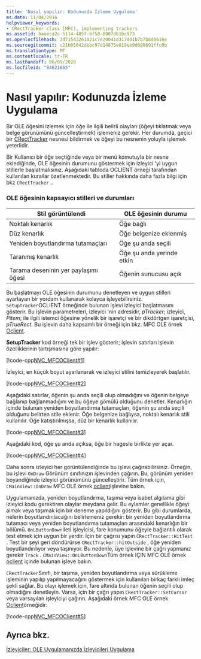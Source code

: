 ```yaml
---
title: 'Nasıl yapılır: Kodunuzda İzleme Uygulama'
ms.date: 11/04/2016
helpviewer_keywords:
- CRectTracker class [MFC], implementing trackers
ms.assetid: baaeca2c-5114-485f-bf58-8807db1bc973
ms.openlocfilehash: 3d71543261021c7e20041d317401b7b7b8d0616e
ms.sourcegitcommit: c21b05042debc97d14875e019ee9d698691ffc0b
ms.translationtype: MT
ms.contentlocale: tr-TR
ms.lasthandoff: 06/09/2020
ms.locfileid: "84621665"
---
```

# <a name="how-to-implement-tracking-in-your-code"></a>Nasıl yapılır: Kodunuzda İzleme Uygulama

Bir OLE öğesini izlemek için öğe ile ilgili belirli olayları (öğeyi tıklatmak veya belge görünümünü güncelleştirmek) işlemeniz gerekir. Her durumda, geçici bir [CRectTracker](reference/crecttracker-class.md) nesnesi bildirmek ve öğeyi bu nesnenin yoluyla işlemek yeterlidir.

Bir Kullanıcı bir öğe seçtiğinde veya bir menü komutuyla bir nesne eklediğinde, OLE öğesinin durumunu göstermek için izleyici 'yi uygun stillerle başlatmalısınız. Aşağıdaki tabloda OCLIENT örneği tarafından kullanılan kurallar özetlenmektedir. Bu stiller hakkında daha fazla bilgi için bkz `CRectTracker` ..

### <a name="container-styles-and-states-of-the-ole-item"></a>OLE öğesinin kapsayıcı stilleri ve durumları

|Stil görüntülendi|OLE öğesinin durumu|
|---------------------|-----------------------|
|Noktalı kenarlık|Öğe bağlı|
|Düz kenarlık|Öğe belgenize eklenmiş|
|Yeniden boyutlandırma tutamaçları|Öğe şu anda seçili|
|Taranmış kenarlık|Öğe şu anda yerinde etkin|
|Tarama deseninin yer paylaşımı öğesi|Öğenin sunucusu açık|

Bu başlatmayı OLE öğesinin durumunu denetleyen ve uygun stilleri ayarlayan bir yordam kullanarak kolayca işleyebilirsiniz. `SetupTracker`OCLIENT örneğinde bulunan işlevi izleyici başlatmasını gösterir. Bu işlevin parametreleri, izleyici 'nin adresidir, *pTracker*; izleyici, *Pitem*; ile ilgili istemci öğesine yönelik bir işaretçi ve bir dikdörtgen işaretçisi, *pTrueRect*. Bu işlevin daha kapsamlı bir örneği için bkz. MFC OLE örnek [Oclient](../overview/visual-cpp-samples.md).

**SetupTracker** kod örneği tek bir işlev gösterir; işlevin satırları işlevin özelliklerinin tartışmasına göre yapılır:

[!code-cpp[NVC_MFCOClient#1](codesnippet/cpp/how-to-implement-tracking-in-your-code_1.cpp)]

İzleyici, en küçük boyut ayarlanarak ve izleyici stilini temizleyerek başlatılır.

[!code-cpp[NVC_MFCOClient#2](codesnippet/cpp/how-to-implement-tracking-in-your-code_2.cpp)]

Aşağıdaki satırlar, öğenin şu anda seçili olup olmadığını ve öğenin belgeye bağlanıp bağlanmadığını ve bu öğeye gömülü olduğunu denetler. Kenarlığın içinde bulunan yeniden boyutlandırma tutamaçları, öğenin şu anda seçili olduğunu belirten stile eklenir. Öğe belgenize bağlıysa, noktalı kenarlık stili kullanılır. Öğe katıştırılmışsa, düz bir kenarlık kullanılır.

[!code-cpp[NVC_MFCOClient#3](codesnippet/cpp/how-to-implement-tracking-in-your-code_3.cpp)]

Aşağıdaki kod, öğe şu anda açıksa, öğe bir hagesle birlikte yer açar.

[!code-cpp[NVC_MFCOClient#4](codesnippet/cpp/how-to-implement-tracking-in-your-code_4.cpp)]

Daha sonra izleyici her görüntülendiğinde bu işlevi çağırabilirsiniz. Örneğin, bu işlevi `OnDraw` Görünüm sınıfınızın işlevinden çağırın. Bu, görünüm yeniden boyandiğinde izleyici görünümünü güncelleştirir. Tüm örnek için, `CMainView::OnDraw` MFC OLE örnek [oclient](../overview/visual-cpp-samples.md)işlevine bakın.

Uygulamanızda, yeniden boyutlandırma, taşıma veya isabet algılama gibi izleyici kodu gerektiren olaylar meydana gelir. Bu eylemler genellikle öğeyi almak veya taşımak için bir deneme yapıldığını gösterir. Bu gibi durumlarda, nelerin boyutlandırılacağını belirlemeniz gerekir: bir yeniden boyutlandırma tutamacı veya yeniden boyutlandırma tutamaçları arasındaki kenarlığın bir bölümü. `OnLButtonDown`İleti işleyicisi, fare konumunu öğeyle bağlantılı olarak test etmek için uygun bir yerdir. İçin bir çağrısı yapın `CRectTracker::HitTest` . Test bir şeyi geri döndürürse `CRectTracker::hitOutside` , öğe yeniden boyutlandırılıyor veya taşınıyor. Bu nedenle, üye işlevine bir çağrı yapmanız gerekir `Track` . `CMainView::OnLButtonDown`Tüm örnek IÇIN MFC OLE örnek [oclient](../overview/visual-cpp-samples.md) içinde bulunan işleve bakın.

`CRectTracker`Sınıfı, bir taşıma, yeniden boyutlandırma veya sürükleme işleminin yapılıp yapılmayacağını göstermek için kullanılan birkaç farklı imleç şekli sağlar. Bu olayı işlemek için, fare altında bulunan öğenin seçili olup olmadığını denetleyin. Varsa, için bir çağrı yapın `CRectTracker::SetCursor` veya varsayılan işleyiciyi çağırın. Aşağıdaki örnek MFC OLE örnek [Oclient](../overview/visual-cpp-samples.md)örneğidir:

[!code-cpp[NVC_MFCOClient#5](codesnippet/cpp/how-to-implement-tracking-in-your-code_5.cpp)]

## <a name="see-also"></a>Ayrıca bkz.

[İzleyiciler: OLE Uygulamanızda İzleyicileri Uygulama](trackers-implementing-trackers-in-your-ole-application.md)
